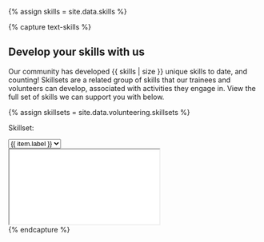 {% assign skills = site.data.skills %}

{% capture text-skills %}
## Develop your skills with us

Our community has developed {{ skills | size }} unique skills to date, and counting!
Skillsets are a related group of skills that our trainees and volunteers can develop, associated with activities they engage in.
View the full set of skills we can support you with below.

{% assign skillsets = site.data.volunteering.skillsets %}
<div class="row">
<div class="col-3">
<p>Skillset:</p>
</div>
<div class="col-3">
<select onchange="handleChange2(this)">
{% for item in skillsets %}
<option value="{{ item.value | prepend: site.baseurl }}" label="{{ item.label }}">{{ item.text }}</option>
{% endfor %}
</select>
</div>

</div>

<div class="iframe-container">
<iframe src="{{ '/skills/accessibility.html' | prepend: site.baseurl }}" title="Accessibility skillset" id="iframe-id2" class="responsive-iframe"></iframe>
</div>
{% endcapture %}